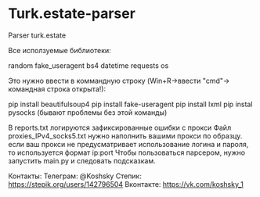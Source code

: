 # Turk.estate-parser
Parser turk.estate
  
Все исползуемые библиотеки: 

random
fake_useragent
bs4
datetime
requests
os

Это нужно ввести в коммандную строку (Win+R->ввести "cmd"-> командная строка открыта!):

pip install beautifulsoup4
pip install fake-useragent
pip install lxml
pip instal pysocks (бывают проблемы без этой команды)


  В reports.txt логируются зафиксированные ошибки с прокси
  Файл proxies_IPv4_socks5.txt нужно наполнить вашими прокси по образцу. если ваш прокси
не предусматривает использование логина и пароля, то используется формат ip:port
  Чтобы пользоваться парсером, нужно запустить main.py и следовать подсказкам.


Контакты:
Телеграм: @Koshsky
Степик: https://stepik.org/users/142796504
Вконтакте: https://vk.com/koshsky_1
